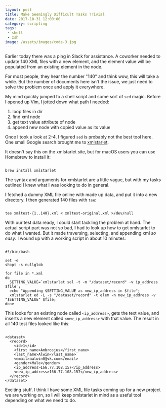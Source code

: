 ```yaml
---
layout: post
title: Make Seemingly Difficult Tasks Trivial
date: 2017-10-31 12:00:00
category: scripting
tags:
 - shell
 - zsh
image: /assets/images/code-3.jpg
---
```


Earlier today there was a ping in Slack for assistance. A coworker needed to update 140 XML files with a new element, and the element value will be populated from an existing element in the node.

For most people, they hear the number "140" and think wow, this will take a while. But the number of documents here isn't the issue, we just need to solve the problem once and apply it everywhere.

My mind quickly jumped to a shell script and some sort of <code>sed</code> magic. Before I opened up Vim, I jotted down what path I needed:

1. loop files in dir
2. find xml node
3. get text value attribute of node
4. append new node with copied value as its value

Once I took a look at 2-4, I figured <code>sed</code> is probably not the best tool here. One small Google search brought me to <a href="http://xmlstar.sourceforge.net/" target="_blank">xmlstarlet</a>.

It doesn't say this on the xmlstarlet site, but for macOS users you can use Homebrew to install it:

<pre class="language-bash"><code class="language-bash">
brew install xmlstarlet
</code></pre> 

The syntax and arguments for xmlstarlet are a little vague, but with my tasks outlined I knew what I was looking to do in general.

I fetched a dummy XML file online with made up data, and put it into a new directory. I then generated 140 files with <code>tee</code>:

<pre class="language-bash"><code class="language-bash">
tee xmltest-{1..140}.xml < xmltest-original.xml >/dev/null
</code></pre>

With our test data ready, I could start tackling the problem at hand. The actual script part was not so bad, I had to look up how to get xmlstarlet to do what I wanted. But it made traversing, selecting, and appending xml _so easy_. I wound up with a working script in about 10 minutes:

<pre class="language-bash"><code class="language-bash">
#!/bin/bash

set -e
shopt -s nullglob

for file in *.xml
do
  SETTING_VALUE=`xmlstarlet sel -t -m "/dataset/record" -v ip_address $file`;
  echo "Appending $SETTING_VALUE as new_ip_address in $file";
  xmlstarlet ed -L -s "/dataset/record" -t elem -n new_ip_address -v "$SETTING_VALUE" $file;
done
</code></pre>

This looks for an existing node called `<ip_address>`, gets the text value, and inserts a new element called `<new_ip_address>` with that value. The result in all 140 test files looked like this:

<pre class="language-xml"><code class="language-xml">
&lt;dataset&gt;
  &lt;record&gt;
    &lt;id&gt;1&lt;/id&gt;
    &lt;first_name&gt;Ambrosius&lt;/first_name&gt;
    &lt;last_name&gt;Alwin&lt;/last_name&gt;
    &lt;email&gt;aalwin0@vk.com&lt;/email&gt;
    &lt;gender&gt;Male&lt;/gender&gt;
    &lt;ip_address&gt;166.77.108.157&lt;/ip_address&gt;
    &lt;new_ip_address&gt;166.77.108.157&lt;/new_ip_address&gt;
  &lt;/record&gt;
&lt;/dataset&gt;
</code></pre>

Exciting stuff. I think I have some XML file tasks coming up for a new project we are working on, so I will keep xmlstarlet in mind as a useful tool depending on what we need to do.
